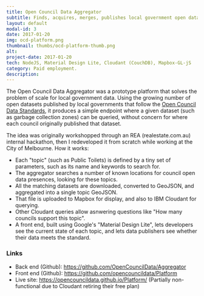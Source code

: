 ```yaml
---
title: Open Council Data Aggregator
subtitle: Finds, acquires, merges, publishes local government open data.
layout: default
modal-id: 3
date: 2017-01-20
img: ocd-platform.png
thumbnail: thumbs/ocd-platform-thumb.png
alt: 
project-date: 2017-01-20
tech: NodeJS, Material Design Lite, Cloudant (CouchDB), Mapbox-GL-jS
category: Paid employment.
description: 
---
```

The Open Council Data Aggregator was a prototype platform that solves the problem of scale for local government data. Using the growing number of open datasets published by local governments that follow the [Open Council Data Standards](https://standards.opencouncildata.org), it produces a simple endpoint where a given dataset (such as garbage collection zones) can be queried, without concern for where each council originally published that dataset.

The idea was originally workshopped through an REA (realestate.com.au) internal hackathon, then I redeveloped it from scratch while working at the City of Melbourne. How it works:

- Each "topic" (such as Public Toilets) is defined by a tiny set of parameters, such as its name and keywords to search for.
- The aggregator searches a number of known locations for council open data presences, looking for these topics.
- All the matching datasets are downloaded, converted to GeoJSON, and aggregated into a single topic GeoJSON.
- That file is uploaded to Mapbox for display, and also to IBM Cloudant for querying.
- Other Cloudant queries allow asnwering questions like "How many councils support this topic".
- A front end, built using Google's "Material Design Lite", lets developers see the current state of each topic, and lets data publishers see whether their data meets the standard.

### Links

* Back end (Github): https://github.com/OpenCouncilData/Aggregator
* Front end (Github): https://github.com/opencouncildata/Platform
* Live site: https://opencouncildata.github.io/Platform/ (Partially non-functional due to Cloudant retiring their free plan)
